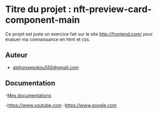 
# Titre du projet : nft-preview-card-component-main

Ce projet est juste un exercice fait sur le site http://frontend.com/ pour évaluer ma connaissance en html et css.


## Auteur

- [alphonsegokou555@gmail.com](https://www.github.com/algka)


## Documentation

-[Mes documentations](https://https://fonts.google.com/)

-https://www.youtube.com
-https://www.google.com

